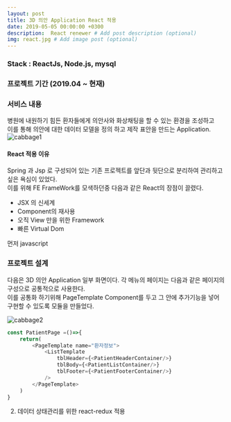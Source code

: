 ```yaml
---
layout: post
title: 3D 의안 Application React 적용
date: 2019-05-05 00:00:00 +0300
description:  React renewer # Add post description (optional)
img: react.jpg # Add image post (optional)
---
```

### Stack : ReactJs, Node.js, mysql
### 프로젝트 기간 (2019.04 ~ 현재)
### 서비스 내용
병원에 내원하기 힘든 환자들에게 의안사와 화상채팅을 할 수 있는 환경을 조성하고   
이를 통해  의안에 대한 데이터 모델을 정의 하고 제작 표안을 만드는 Application.
![cabbage1]({{site.baseurl}}/assets/img/cabbage1.jpg)    

#### React 적용 이유
Spring 과 Jsp 로 구성되어 있는 기존 프로젝트를 앞단과 뒷단으로 분리하여 관리하고 싶은 욕심이 있었다.   
이를 위해 FE FrameWork를 모색하던중 다음과 같은 React의 장점이 끌렸다.

- JSX 의 신세계
- Component의 재사용
- 오직 View 만을 위한 Framework
- 빠른 Virtual Dom

먼저 javascript 



### 프로젝트 설계
다음은 3D 의안 Application 일부 화면이다. 각 메뉴의 페이지는 다음과 같은 페이지의 구성으로 공통적으로 사용한다.  
이를 공통화 하기위해 PageTemplate Component를 두고 그 안에 추가기능을 넣어 구현할 수 있도록 모듈을 만들었다.  

![cabbage2]({{site.baseurl}}/assets/img/cabbage2.jpg)   

```javascript       
const PatientPage =()=>{
    return(
        <PageTemplate name="환자정보">
            <ListTemplate
                tblHeader={<PatientHeaderContainer/>}
                tblBody={<PatientListContainer/>}
                tblFooter={<PatientFooterContainer/>}
            />
        </PageTemplate>
    )
}
```

2. 데이터 상태관리를 위한 react-redux 적용

